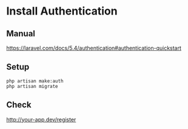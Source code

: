 # Install Authentication
## Manual
https://laravel.com/docs/5.4/authentication#authentication-quickstart
## Setup
````
php artisan make:auth
php artisan migrate
````
## Check
http://your-app.dev/register
